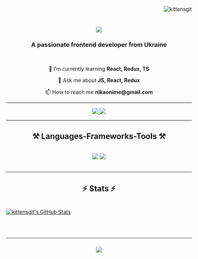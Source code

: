 <p align="right"> <img src="https://komarev.com/ghpvc/?username=kittensgit&label=Profile%20views&color=0e75b6&style=flat" alt="kittensgit" /> </p>

<h1 align="center">
    <img src="https://readme-typing-svg.herokuapp.com/?font=Righteous&size=35&center=true&vCenter=true&width=500&height=70&duration=4000&lines=Hi+There!;+I'm+Nika!;" />
</h1>

<h3 align="center">A passionate frontend developer from Ukraine</h3>

<br/>

<div align="center">
  <p>
🌱 I’m currently learning <b>React, Redux, TS</b>
  </p>
  <p>
💬 Ask me about <b>JS, React, Redux</b>
  </p>
  <p>
📫 How to reach me <b>nikaonime@gmail.com</b> 
  </p>
</div>

<hr/>

<div align="center">
<a href="https://linkedin.com/in/nika-posh" target="blank">
  <img src="https://img.shields.io/badge/LinkedIn-0077B5?style=for-the-badge&logo=linkedin&logoColor=white" target="_blank" />
</a>
  <a href="mailto:nikaonime@gmail.com">
    <img src="https://img.shields.io/badge/Gmail-333333?style=for-the-badge&logo=gmail&logoColor=red" />
  </a>
</p>

<hr/>

<h2 align="center">⚒️ Languages-Frameworks-Tools ⚒️</h2>
<br/>
<div align="center">
    <img src="https://skillicons.dev/icons?i=react,redux,bootstrap,mui,html,css,vscode,github,figma,tailwind,git,scss,gulp,jest" />
    <img src="https://skillicons.dev/icons?i=nodejs,python,javascript,typescript,c,cpp,express,mongodb,mysql" /><br>
</div>

<br/>
<hr/>

<h2 align="center">⚡ Stats ⚡</h2>
<br>
<div style="display: flex; align-items: center;">
    <a href="https://awesome-github-stats.azurewebsites.net/index.html??cardType=level-alternate&theme=dark&preferLogin=false">
        <img src="https://awesome-github-stats.azurewebsites.net/user-stats/kittensgit?cardType=level-alternate&theme=dark&preferLogin=false" alt="kittensgit's GitHub Stats" />
    </a>
</div>

<br/><br/>
<hr/>

<h3 align="center">
    <img src="https://readme-typing-svg.herokuapp.com/?font=Righteous&size=25&center=true&vCenter=true&width=500&height=70&duration=4000&lines=Thanks+for+visiting!+✌️;+Shoot+me+a+message+on+Linkedin!;I'm+always+down+to+collab+:)">
</h3>

<br/>
